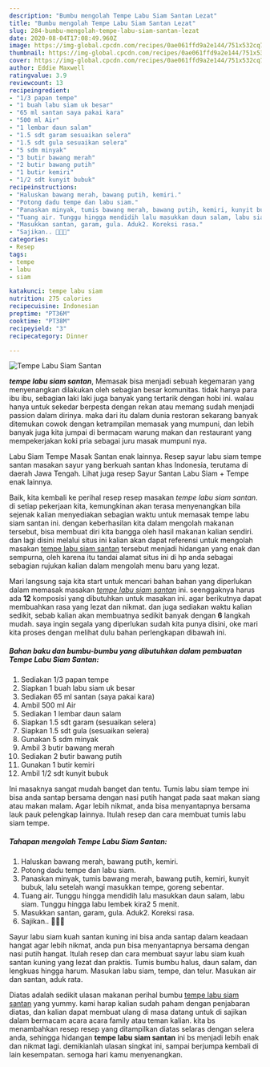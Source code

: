 ```yaml
---
description: "Bumbu mengolah Tempe Labu Siam Santan Lezat"
title: "Bumbu mengolah Tempe Labu Siam Santan Lezat"
slug: 284-bumbu-mengolah-tempe-labu-siam-santan-lezat
date: 2020-08-04T17:08:49.960Z
image: https://img-global.cpcdn.com/recipes/0ae061ffd9a2e144/751x532cq70/tempe-labu-siam-santan-foto-resep-utama.jpg
thumbnail: https://img-global.cpcdn.com/recipes/0ae061ffd9a2e144/751x532cq70/tempe-labu-siam-santan-foto-resep-utama.jpg
cover: https://img-global.cpcdn.com/recipes/0ae061ffd9a2e144/751x532cq70/tempe-labu-siam-santan-foto-resep-utama.jpg
author: Eddie Maxwell
ratingvalue: 3.9
reviewcount: 13
recipeingredient:
- "1/3 papan tempe"
- "1 buah labu siam uk besar"
- "65 ml santan saya pakai kara"
- "500 ml Air"
- "1 lembar daun salam"
- "1.5 sdt garam sesuaikan selera"
- "1.5 sdt gula sesuaikan selera"
- "5 sdm minyak"
- "3 butir bawang merah"
- "2 butir bawang putih"
- "1 butir kemiri"
- "1/2 sdt kunyit bubuk"
recipeinstructions:
- "Haluskan bawang merah, bawang putih, kemiri."
- "Potong dadu tempe dan labu siam."
- "Panaskan minyak, tumis bawang merah, bawang putih, kemiri, kunyit bubuk, lalu setelah wangi masukkan tempe, goreng sebentar."
- "Tuang air. Tunggu hingga mendidih lalu masukkan daun salam, labu siam. Tunggu hingga labu lembek kira2 5 menit."
- "Masukkan santan, garam, gula. Aduk2. Koreksi rasa."
- "Sajikan.. 🤗🤗🤗"
categories:
- Resep
tags:
- tempe
- labu
- siam

katakunci: tempe labu siam 
nutrition: 275 calories
recipecuisine: Indonesian
preptime: "PT36M"
cooktime: "PT38M"
recipeyield: "3"
recipecategory: Dinner

---
```



![Tempe Labu Siam Santan](https://img-global.cpcdn.com/recipes/0ae061ffd9a2e144/751x532cq70/tempe-labu-siam-santan-foto-resep-utama.jpg)

<b><i>tempe labu siam santan</i></b>, Memasak bisa menjadi sebuah kegemaran yang menyenangkan dilakukan oleh sebagian besar komunitas. tidak hanya para ibu ibu, sebagian laki laki juga banyak yang tertarik dengan hobi ini. walau hanya untuk sekedar berpesta dengan rekan atau memang sudah menjadi passion dalam dirinya. maka dari itu dalam dunia restoran sekarang banyak ditemukan cowok dengan ketrampilan memasak yang mumpuni, dan lebih banyak juga kita jumpai di bermacam warung makan dan restaurant yang mempekerjakan koki pria sebagai juru masak mumpuni nya.

Labu Siam Tempe Masak Santan enak lainnya. Resep sayur labu siam tempe santan masakan sayur yang berkuah santan khas Indonesia, terutama di daerah Jawa Tengah. Lihat juga resep Sayur Santan Labu Siam + Tempe enak lainnya.

Baik, kita kembali ke perihal resep resep masakan <i>tempe labu siam santan</i>. di setiap pekerjaan kita, kemungkinan akan terasa menyenangkan bila sejenak kalian menyediakan sebagian waktu untuk memasak tempe labu siam santan ini. dengan keberhasilan kita dalam mengolah makanan tersebut, bisa membuat diri kita bangga oleh hasil makanan kalian sendiri. dan lagi disini melalui situs ini kalian akan dapat referensi untuk mengolah masakan <u>tempe labu siam santan</u> tersebut menjadi hidangan yang enak dan sempurna, oleh karena itu tandai alamat situs ini di hp anda sebagai sebagian rujukan kalian dalam mengolah menu baru yang lezat.


Mari langsung saja kita start untuk mencari bahan bahan yang diperlukan dalam memasak masakan <u><i>tempe labu siam santan</i></u> ini. seenggaknya harus ada <b>12</b> komposisi yang dibutuhkan untuk masakan ini. agar berikutnya dapat membuahkan rasa yang lezat dan nikmat. dan juga sediakan waktu kalian sedikit, sebab kalian akan membuatnya sedikit banyak dengan <b>6</b> langkah mudah. saya ingin segala yang diperlukan sudah kita punya disini, oke mari kita proses dengan melihat dulu bahan perlengkapan dibawah ini.

<!--inarticleads1-->

##### Bahan baku dan bumbu-bumbu yang dibutuhkan dalam pembuatan Tempe Labu Siam Santan:

1. Sediakan 1/3 papan tempe
1. Siapkan 1 buah labu siam uk besar
1. Sediakan 65 ml santan (saya pakai kara)
1. Ambil 500 ml Air
1. Sediakan 1 lembar daun salam
1. Siapkan 1.5 sdt garam (sesuaikan selera)
1. Siapkan 1.5 sdt gula (sesuaikan selera)
1. Gunakan 5 sdm minyak
1. Ambil 3 butir bawang merah
1. Sediakan 2 butir bawang putih
1. Gunakan 1 butir kemiri
1. Ambil 1/2 sdt kunyit bubuk


Ini masaknya sangat mudah banget dan tentu. Tumis labu siam tempe ini bisa anda santap bersama dengan nasi putih hangat pada saat makan siang atau makan malam. Agar lebih nikmat, anda bisa menyantapnya bersama lauk pauk pelengkap lainnya. Itulah resep dan cara membuat tumis labu siam tempe. 

<!--inarticleads2-->

##### Tahapan mengolah Tempe Labu Siam Santan:

1. Haluskan bawang merah, bawang putih, kemiri.
1. Potong dadu tempe dan labu siam.
1. Panaskan minyak, tumis bawang merah, bawang putih, kemiri, kunyit bubuk, lalu setelah wangi masukkan tempe, goreng sebentar.
1. Tuang air. Tunggu hingga mendidih lalu masukkan daun salam, labu siam. Tunggu hingga labu lembek kira2 5 menit.
1. Masukkan santan, garam, gula. Aduk2. Koreksi rasa.
1. Sajikan.. 🤗🤗🤗


Sayur labu siam kuah santan kuning ini bisa anda santap dalam keadaan hangat agar lebih nikmat, anda pun bisa menyantapnya bersama dengan nasi putih hangat. Itulah resep dan cara membuat sayur labu siam kuah santan kuning yang lezat dan praktis. Tumis bumbu halus, daun salam, dan lengkuas hingga harum. Masukan labu siam, tempe, dan telur. Masukan air dan santan, aduk rata. 

Diatas adalah sedikit ulasan makanan perihal bumbu <u>tempe labu siam santan</u> yang yummy. kami harap kalian sudah paham dengan penjabaran diatas, dan kalian dapat membuat ulang di masa datang untuk di sajikan dalam bermacam acara acara family atau teman kalian. kita bs menambahkan resep resep yang ditampilkan diatas selaras dengan selera anda, sehingga hidangan <b>tempe labu siam santan</b> ini bs menjadi lebih enak dan nikmat lagi. demikianlah ulasan singkat ini, sampai berjumpa kembali di lain kesempatan. semoga hari kamu menyenangkan.

